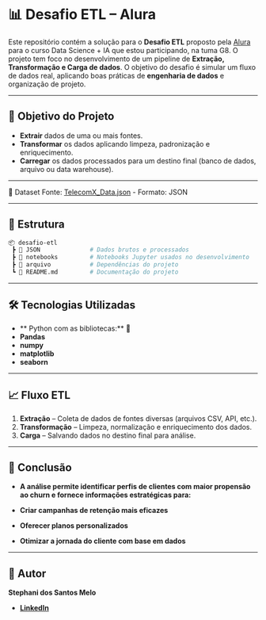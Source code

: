 # 📊 Desafio ETL – Alura

Este repositório contém a solução para o **Desafio ETL** proposto pela [Alura](https://www.alura.com.br) para o curso Data Science + IA que estou participando, na tuma G8.  O projeto tem foco no desenvolvimento de um pipeline de **Extração, Transformação e Carga de dados**.
O objetivo do desafio é simular um fluxo de dados real, aplicando boas práticas de **engenharia de dados** e organização de projeto.

---

## 🚀 Objetivo do Projeto

* **Extrair** dados de uma ou mais fontes.
* **Transformar** os dados aplicando limpeza, padronização e enriquecimento.
* **Carregar** os dados processados para um destino final (banco de dados, arquivo ou data warehouse).

---

📁 Dataset
Fonte: [TelecomX_Data.json](https://raw.githubusercontent.com/stphanimelo/challenge2-data-science/refs/heads/main/TelecomX_Data.json) - Formato: JSON

---

## 📂 Estrutura

```bash
📦 desafio-etl
 ┣ 📁 JSON              # Dados brutos e processados
 ┣ 📁 notebooks         # Notebooks Jupyter usados no desenvolvimento
 ┣ 📄 arquivo           # Dependências do projeto
 ┗ 📄 README.md         # Documentação do projeto
```

---

## 🛠️ Tecnologias Utilizadas

* ** Python com as bibliotecas:** 🐍
* **Pandas**
* **numpy** 
* **matplotlib**
* **seaborn**
---

## 📈 Fluxo ETL

1. **Extração** – Coleta de dados de fontes diversas (arquivos CSV, API, etc.).
2. **Transformação** – Limpeza, normalização e enriquecimento dos dados.
3. **Carga** – Salvando dados no destino final para análise.

---

## 🧠 Conclusão
* **A análise permite identificar perfis de clientes com maior propensão ao churn e fornece informações estratégicas para:**

* **Criar campanhas de retenção mais eficazes**
* **Oferecer planos personalizados**
* **Otimizar a jornada do cliente com base em dados**

---

## 📌 Autor
**Stephani dos Santos Melo**
* **[LinkedIn](https://www.linkedin.com/in/stephani-melo)**
